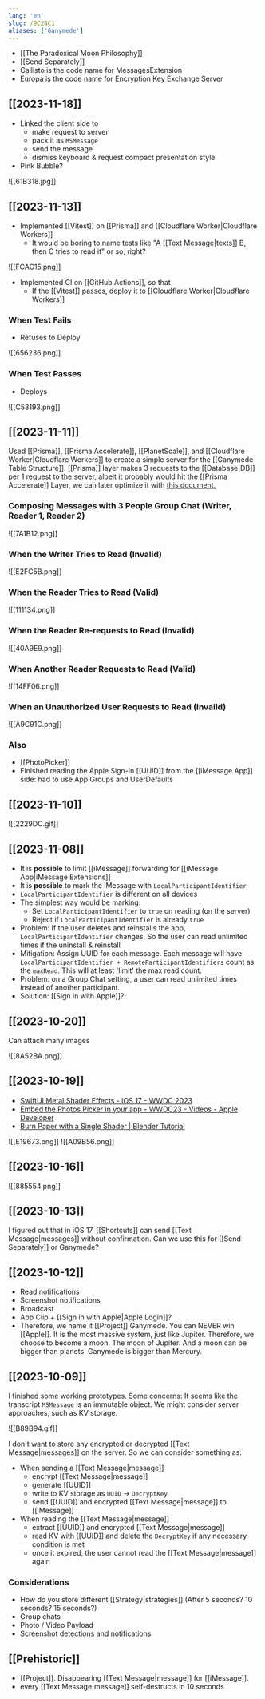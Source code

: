 ```yaml
---
lang: 'en'
slug: /9C24C1
aliases: ['Ganymede']
---
```


- [[The Paradoxical Moon Philosophy]]
- [[Send Separately]]
- Callisto is the code name for MessagesExtension
- Europa is the code name for Encryption Key Exchange Server

## [[2023-11-18]]

- Linked the client side to
  - make request to server
  - pack it as `MSMessage`
  - send the message
  - dismiss keyboard & request compact presentation style
- Pink Bubble?

![[61B318.jpg]]

## [[2023-11-13]]

- Implemented [[Vitest]] on [[Prisma]] and [[Cloudflare Worker|Cloudflare Workers]]
  - It would be boring to name tests like "A [[Text Message|texts]] B, then C tries to read it" or so, right?

![[FCAC15.png]]

- Implemented CI on [[GitHub Actions]], so that
  - If the [[Vitest]] passes, deploy it to [[Cloudflare Worker|Cloudflare Workers]]

### When Test Fails

- Refuses to Deploy

![[656236.png]]

### When Test Passes

- Deploys

![[C53193.png]]

## [[2023-11-11]]

Used [[Prisma]], [[Prisma Accelerate]], [[PlanetScale]], and [[Cloudflare Worker|Cloudflare Workers]] to create a simple server for the [[Ganymede Table Structure]]. [[Prisma]] layer makes 3 requests to the [[Database|DB]] per 1 request to the server, albeit it probably would hit the [[Prisma Accelerate]] Layer, we can later optimize it with [this document.](https://planetscale.com/blog/integrate-cloudflare-workers-with-planetscale)

### Composing Messages with 3 People Group Chat (Writer, Reader 1, Reader 2)

![[7A1B12.png]]

### When the Writer Tries to Read (Invalid)

![[E2FC5B.png]]

### When the Reader Tries to Read (Valid)

![[111134.png]]

### When the Reader Re-requests to Read (Invalid)

![[40A9E9.png]]

### When Another Reader Requests to Read (Valid)

![[14FF06.png]]

### When an Unauthorized User Requests to Read (Invalid)

![[A9C91C.png]]

### Also

- [[PhotoPicker]]
- Finished reading the Apple Sign-In [[UUID]] from the [[iMessage App]] side: had to use App Groups and UserDefaults

## [[2023-11-10]]

![[2229DC.gif]]

## [[2023-11-08]]

- It is **possible** to limit [[iMessage]] forwarding for [[iMessage App|iMessage Extensions]]
- It is **possible** to mark the iMessage with `LocalParticipantIdentifier`
- `LocalParticipantIdentifier` is different on all devices
- The simplest way would be marking:
  - Set `LocalParticipantIdentifier` to `true` on reading (on the server)
  - Reject if `LocalParticipantIdentifier` is already `true`
- Problem: If the user deletes and reinstalls the app, `LocalParticipantIdentifier` changes. So the user can read unlimited times if the uninstall & reinstall
- Mitigation: Assign UUID for each message. Each message will have `LocalParticipantIdentifier + RemoteParticipantIdentifiers` count as the `maxRead`. This will at least 'limit' the max read count.
- Problem: on a Group Chat setting, a user can read unlimited times instead of another participant.
- Solution: [[Sign in with Apple]]?!

## [[2023-10-20]]

Can attach many images

![[8A52BA.png]]

## [[2023-10-19]]

- [SwiftUI Metal Shader Effects - iOS 17 - WWDC 2023](https://www.youtube.com/watch?v=yBdY0UKBIx0)
- [Embed the Photos Picker in your app - WWDC23 - Videos - Apple Developer](https://developer.apple.com/videos/play/wwdc2023/10107/)
- [Burn Paper with a Single Shader | Blender Tutorial](https://www.youtube.com/watch?v=i0NcvJtTZG8&t=120s)

![[E19673.png]]
![[A09B56.png]]

## [[2023-10-16]]

![[885554.png]]

## [[2023-10-13]]

I figured out that in iOS 17, [[Shortcuts]] can send [[Text Message|messages]] without confirmation. Can we use this for [[Send Separately]] or Ganymede?

## [[2023-10-12]]

- Read notifications
- Screenshot notifications
- Broadcast
- App Clip + [[Sign in with Apple|Apple Login]]?
- Therefore, we name it [[Project]] Ganymede. You can NEVER win [[Apple]]. It is the most massive system, just like Jupiter. Therefore, we choose to become a moon. The moon of Jupiter. And a moon can be bigger than planets. Ganymede is bigger than Mercury.

## [[2023-10-09]]

I finished some working prototypes. Some concerns: It seems like the transcript `MSMessage` is an immutable object. We might consider server approaches, such as KV storage.

![[B89B94.gif]]

I don't want to store any encrypted or decrypted [[Text Message|messages]] on the server. So we can consider something as:

- When sending a [[Text Message|message]]
  - encrypt [[Text Message|message]]
  - generate [[UUID]]
  - write to KV storage as `UUID` → `DecryptKey`
  - send [[UUID]] and encrypted [[Text Message|message]] to [[iMessage]]
- When reading the [[Text Message|message]]
  - extract [[UUID]] and encrypted [[Text Message|message]]
  - read KV with [[UUID]] and delete the `DecryptKey` if any necessary condition is met
  - once it expired, the user cannot read the [[Text Message|message]] again

### Considerations

- How do you store different [[Strategy|strategies]] (After 5 seconds? 10 seconds? 15 seconds?)
- Group chats
- Photo / Video Payload
- Screenshot detections and notifications

## [[Prehistoric]]

- [[Project]]. Disappearing [[Text Message|message]] for [[iMessage]].
- every [[Text Message|message]] self-destructs in 10 seconds
